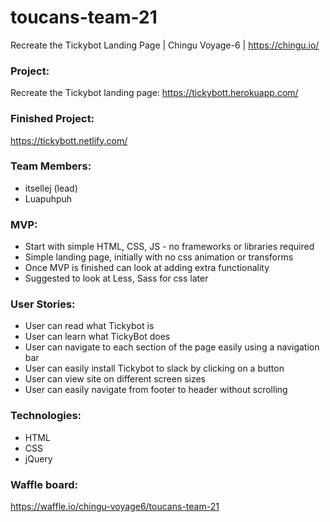 # toucans-team-21
Recreate the Tickybot Landing Page | Chingu Voyage-6 | https://chingu.io/

### Project: ###

Recreate the Tickybot landing page: https://tickybott.herokuapp.com/

### Finished Project: ###
https://tickybott.netlify.com/

### Team Members: ###
- itsellej (lead)
- Luapuhpuh

### MVP: ###
- Start with simple HTML, CSS, JS - no frameworks or libraries required
- Simple landing page, initially with no css animation or transforms
- Once MVP is finished can look at adding extra functionality
- Suggested to look at Less, Sass for css later

### User Stories: ###
- User can read what Tickybot is
- User can learn what TickyBot does
- User can navigate to each section of the page easily using a navigation bar
- User can easily install Tickybot to slack by clicking on a button
- User can view site on different screen sizes
- User can easily navigate from footer to header without scrolling

### Technologies: ###
- HTML
- CSS
- jQuery

### Waffle board: ###
https://waffle.io/chingu-voyage6/toucans-team-21
